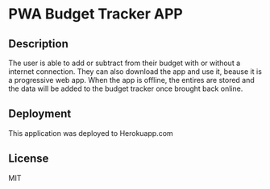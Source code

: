  
# PWA Budget Tracker APP


## Description

The user is able to add or subtract from their budget with or without a internet connection. They can also download the app and use it, beause it is a progressive web app. When the app is offline, the entires are stored and the data will be added to the budget tracker once brought back online. 

## Deployment

This application was deployed to Herokuapp.com


## License

MIT
